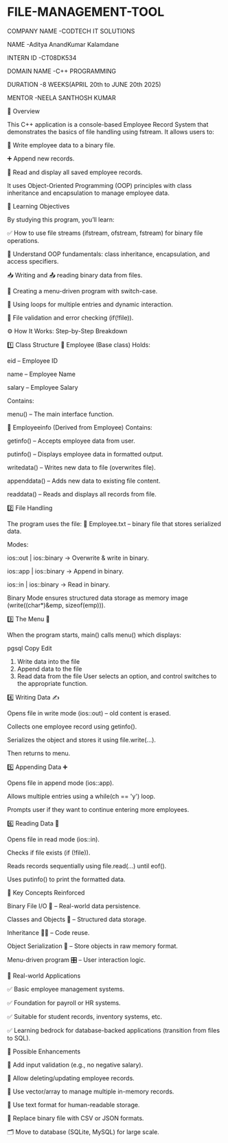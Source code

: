 # FILE-MANAGEMENT-TOOL

COMPANY NAME -CODTECH IT SOLUTIONS

NAME -Aditya AnandKumar Kalamdane

INTERN ID -CT08DK534

DOMAIN NAME -C++ PROGRAMMING

DURATION -8 WEEKS(APRIL 20th to JUNE 20th 2025)

MENTOR -NEELA SANTHOSH KUMAR


📌 Overview


This C++ application is a console-based Employee Record System that demonstrates the basics of file handling using fstream. It allows users to:

📝 Write employee data to a binary file.

➕ Append new records.

📖 Read and display all saved employee records.

It uses Object-Oriented Programming (OOP) principles with class inheritance and encapsulation to manage employee data.



🎯 Learning Objectives


By studying this program, you’ll learn:

✅ How to use file streams (ifstream, ofstream, fstream) for binary file operations.

🧱 Understand OOP fundamentals: class inheritance, encapsulation, and access specifiers.

📥 Writing and 📤 reading binary data from files.

🧵 Creating a menu-driven program with switch-case.

🔁 Using loops for multiple entries and dynamic interaction.

🧹 File validation and error checking (if(!file)).



⚙️ How It Works: Step-by-Step Breakdown


1️⃣ Class Structure
🔹 Employee (Base class)
Holds:

eid – Employee ID

name – Employee Name

salary – Employee Salary

Contains:

menu() – The main interface function.

🔸 Employeeinfo (Derived from Employee)
Contains:

getinfo() – Accepts employee data from user.

putinfo() – Displays employee data in formatted output.

writedata() – Writes new data to file (overwrites file).

appenddata() – Adds new data to existing file content.

readdata() – Reads and displays all records from file.

2️⃣ File Handling


The program uses the file:
📂 Employee.txt – binary file that stores serialized data.

Modes:

ios::out | ios::binary → Overwrite & write in binary.

ios::app | ios::binary → Append in binary.

ios::in | ios::binary → Read in binary.

Binary Mode ensures structured data storage as memory image (write((char*)&emp, sizeof(emp))).

3️⃣ The Menu 🧭


When the program starts, main() calls menu() which displays:

pgsql
Copy
Edit
1. Write data into the file
2. Append data to the file
3. Read data from the file
User selects an option, and control switches to the appropriate function.



4️⃣ Writing Data ✍️


Opens file in write mode (ios::out) – old content is erased.

Collects one employee record using getinfo().

Serializes the object and stores it using file.write(...).

Then returns to menu.



5️⃣ Appending Data ➕


Opens file in append mode (ios::app).

Allows multiple entries using a while(ch == 'y') loop.

Prompts user if they want to continue entering more employees.



6️⃣ Reading Data 📖


Opens file in read mode (ios::in).

Checks if file exists (if (!file)).

Reads records sequentially using file.read(...) until eof().

Uses putinfo() to print the formatted data.



🧠 Key Concepts Reinforced


Binary File I/O 📂 – Real-world data persistence.

Classes and Objects 🧱 – Structured data storage.

Inheritance 👨‍👦 – Code reuse.

Object Serialization 💾 – Store objects in raw memory format.

Menu-driven program 🎛 – User interaction logic.



🚀 Real-world Applications


✅ Basic employee management systems.

✅ Foundation for payroll or HR systems.

✅ Suitable for student records, inventory systems, etc.

✅ Learning bedrock for database-backed applications (transition from files to SQL).



🧭 Possible Enhancements


🔐 Add input validation (e.g., no negative salary).

💾 Allow deleting/updating employee records.

🧠 Use vector/array to manage multiple in-memory records.

📂 Use text format for human-readable storage.

🔀 Replace binary file with CSV or JSON formats.

🗂 Move to database (SQLite, MySQL) for large scale.



